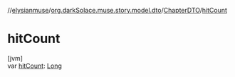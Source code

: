 //[elysianmuse](../../../index.md)/[org.darkSolace.muse.story.model.dto](../index.md)/[ChapterDTO](index.md)/[hitCount](hit-count.md)

# hitCount

[jvm]\
var [hitCount](hit-count.md): [Long](https://kotlinlang.org/api/latest/jvm/stdlib/kotlin/-long/index.html)
